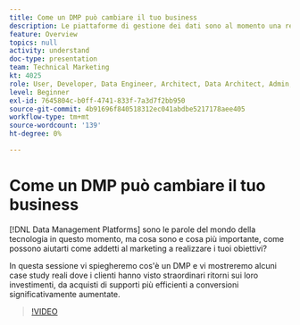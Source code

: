 ```yaml
---
title: Come un DMP può cambiare il tuo business
description: Le piattaforme di gestione dei dati sono al momento una realtà tecnologica, ma cosa sono e cosa più importante, come possono aiutarti in quanto esperti di marketing a raggiungere i tuoi obiettivi? In questa sessione vi spiegheremo cos'è un DMP e vi mostreremo alcuni case study reali dove i clienti hanno visto straordinari ritorni sui loro investimenti, da acquisti di supporti più efficienti a conversioni significativamente aumentate.
feature: Overview
topics: null
activity: understand
doc-type: presentation
team: Technical Marketing
kt: 4025
role: User, Developer, Data Engineer, Architect, Data Architect, Admin, Leader
level: Beginner
exl-id: 7645804c-b0ff-4741-833f-7a3d7f2bb950
source-git-commit: 4b91696f840518312ec041abdbe5217178aee405
workflow-type: tm+mt
source-wordcount: '139'
ht-degree: 0%

---
```


# Come un DMP può cambiare il tuo business

[!DNL Data Management Platforms] sono le parole del mondo della tecnologia in questo momento, ma cosa sono e cosa più importante, come possono aiutarti come addetti al marketing a realizzare i tuoi obiettivi?

In questa sessione vi spiegheremo cos&#39;è un DMP e vi mostreremo alcuni case study reali dove i clienti hanno visto straordinari ritorni sui loro investimenti, da acquisti di supporti più efficienti a conversioni significativamente aumentate.

>[!VIDEO](https://video.tv.adobe.com/v/29770/?quality=12)
